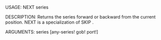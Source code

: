 USAGE:
     NEXT series 

DESCRIPTION:
     Returns the series forward or backward from the current position.
     NEXT is a specialization of SKIP .

ARGUMENTS:
    series [any-series! gob! port!]
